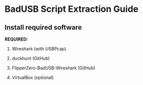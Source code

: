 <h1>BadUSB Script Extraction Guide</h1>

<h2>Install required software</h2>

**REQUIRED:**
1. <p>Wireshark (with USBPcap)</p>
2. <p>duckhunt (GitHub)</p>
3. <p>FlipperZero-BadUSB-Wireshark (GitHub)</p>
4. VirtualBox (optional)
